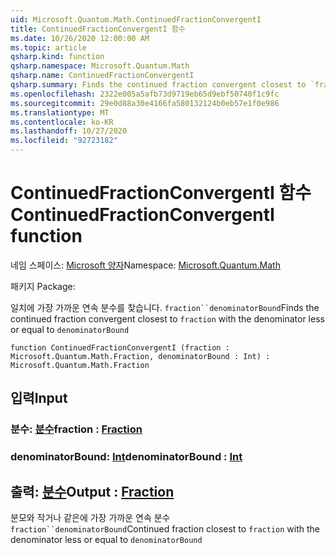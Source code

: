```yaml
---
uid: Microsoft.Quantum.Math.ContinuedFractionConvergentI
title: ContinuedFractionConvergentI 함수
ms.date: 10/26/2020 12:00:00 AM
ms.topic: article
qsharp.kind: function
qsharp.namespace: Microsoft.Quantum.Math
qsharp.name: ContinuedFractionConvergentI
qsharp.summary: Finds the continued fraction convergent closest to `fraction` with the denominator less or equal to `denominatorBound`
ms.openlocfilehash: 2322e005a5afb73d9719eb65d9ebf50740f1c9fc
ms.sourcegitcommit: 29e0d88a30e4166fa580132124b0eb57e1f0e986
ms.translationtype: MT
ms.contentlocale: ko-KR
ms.lasthandoff: 10/27/2020
ms.locfileid: "92723182"
---
```

# <a name="continuedfractionconvergenti-function"></a><span data-ttu-id="69e97-102">ContinuedFractionConvergentI 함수</span><span class="sxs-lookup"><span data-stu-id="69e97-102">ContinuedFractionConvergentI function</span></span>

<span data-ttu-id="69e97-103">네임 스페이스: [Microsoft 양자](xref:Microsoft.Quantum.Math)</span><span class="sxs-lookup"><span data-stu-id="69e97-103">Namespace: [Microsoft.Quantum.Math](xref:Microsoft.Quantum.Math)</span></span>

<span data-ttu-id="69e97-104">패키지 [](https://nuget.org/packages/)</span><span class="sxs-lookup"><span data-stu-id="69e97-104">Package: [](https://nuget.org/packages/)</span></span>


<span data-ttu-id="69e97-105">일치에 가장 가까운 연속 분수를 찾습니다. `fraction``denominatorBound`</span><span class="sxs-lookup"><span data-stu-id="69e97-105">Finds the continued fraction convergent closest to `fraction` with the denominator less or equal to `denominatorBound`</span></span>

```qsharp
function ContinuedFractionConvergentI (fraction : Microsoft.Quantum.Math.Fraction, denominatorBound : Int) : Microsoft.Quantum.Math.Fraction
```


## <a name="input"></a><span data-ttu-id="69e97-106">입력</span><span class="sxs-lookup"><span data-stu-id="69e97-106">Input</span></span>

### <a name="fraction--fraction"></a><span data-ttu-id="69e97-107">분수: [분수](xref:Microsoft.Quantum.Math.Fraction)</span><span class="sxs-lookup"><span data-stu-id="69e97-107">fraction : [Fraction](xref:Microsoft.Quantum.Math.Fraction)</span></span>




### <a name="denominatorbound--int"></a><span data-ttu-id="69e97-108">denominatorBound: [Int](xref:microsoft.quantum.lang-ref.int)</span><span class="sxs-lookup"><span data-stu-id="69e97-108">denominatorBound : [Int](xref:microsoft.quantum.lang-ref.int)</span></span>





## <a name="output--fraction"></a><span data-ttu-id="69e97-109">출력: [분수](xref:Microsoft.Quantum.Math.Fraction)</span><span class="sxs-lookup"><span data-stu-id="69e97-109">Output : [Fraction](xref:Microsoft.Quantum.Math.Fraction)</span></span>

<span data-ttu-id="69e97-110">분모와 작거나 같은에 가장 가까운 연속 분수 `fraction``denominatorBound`</span><span class="sxs-lookup"><span data-stu-id="69e97-110">Continued fraction closest to `fraction` with the denominator less or equal to `denominatorBound`</span></span>